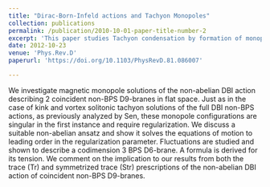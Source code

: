 ```yaml
---
title: "Dirac-Born-Infeld actions and Tachyon Monopoles"
collection: publications
permalink: /publication/2010-10-01-paper-title-number-2
excerpt: 'This paper studies Tachyon condensation by formation of monopoles'
date: 2012-10-23
venue: 'Phys.Rev.D'
paperurl: 'https://doi.org/10.1103/PhysRevD.81.086007'

---
```

We investigate magnetic monopole solutions of the non-abelian DBI action describing 2 coincident non-BPS D9-branes in flat space. Just as in the case of kink and vortex solitonic tachyon solutions of the full DBI non-BPS actions, as previously analyzed by Sen, these monopole configurations are singular in the first instance and require regularization. We discuss a suitable non-abelian ansatz and show it solves the equations of motion to leading order in the regularization parameter. Fluctuations are studied and shown to describe a codimension 3 BPS D6-brane. A formula is derived for its tension. We comment on the implication to our results from both the trace (Tr) and symmetrized trace (Str) prescriptions of the non-abelian DBI action of coincident non-BPS D9-branes.






